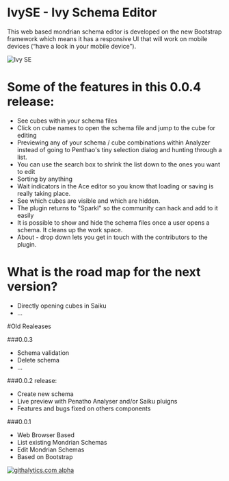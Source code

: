IvySE - Ivy Schema Editor
=========================
This web based mondrian schema editor is developed on the new Bootstrap framework which means it has a responsive UI that will work on mobile devices (“have a look in your mobile device”).

![Ivy SE](https://raw.githubusercontent.com/usbrandon/IvySE/master/static/custom/img/IvySE.png)


Some of the features in this 0.0.4 release:
===========================================

* See cubes within your schema files
* Click on cube names to open the schema file and jump to the cube for editing
* Previewing any of your schema / cube combinations within Analyzer instead of going to Penthao's tiny selection dialog and hunting through a list.
* You can use the search box to shrink the list down to the ones you want to edit
* Sorting by anything
* Wait indicators in the Ace editor so you know that loading or saving is really taking place.
* See which cubes are visible and which are hidden.
* The plugin returns to "Sparkl" so the community can hack and add to it easily
* It is possible to show and hide the schema files once a user opens a schema. It cleans up the work space.
* About - drop down lets you get in touch with the contributors to the plugin.


What is the road map for the next version?
==========================================

* Directly opening cubes in Saiku
* ...



#Old Realeases


###0.0.3
* Schema validation
* Delete schema
* ...

###0.0.2 release:


* Create new schema
* Live preview with Penatho Analyser and/or Saiku pluigns
* Features and bugs fixed on others components



###0.0.1


* Web Browser Based
* List existing Mondrian Schemas
* Edit Mondrian Schemas
* Based on Bootstrap



[![githalytics.com alpha](https://cruel-carlota.pagodabox.com/91f052df1377658712b4667d61e7a88b "githalytics.com")](http://githalytics.com/ivylabs/IvySE)
